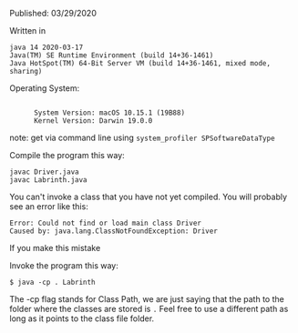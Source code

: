 Published: 03/29/2020

Written in 
```
java 14 2020-03-17
Java(TM) SE Runtime Environment (build 14+36-1461)
Java HotSpot(TM) 64-Bit Server VM (build 14+36-1461, mixed mode, sharing)
```

Operating System:
```

      System Version: macOS 10.15.1 (19B88)
      Kernel Version: Darwin 19.0.0
```

note: get via command line using ``system_profiler SPSoftwareDataType``

Compile the program this way: 
```
javac Driver.java
javac Labrinth.java
```

You can't invoke a class that you have not yet compiled. You will probably see an error like this: 
```
Error: Could not find or load main class Driver
Caused by: java.lang.ClassNotFoundException: Driver
```
If you make this mistake

Invoke the program this way:

```
$ java -cp . Labrinth
```

The -cp flag stands for Class Path, we are just saying that the path to the folder where the classes are stored is ``.``
Feel free to use a different path as long as it points to the class file folder.




